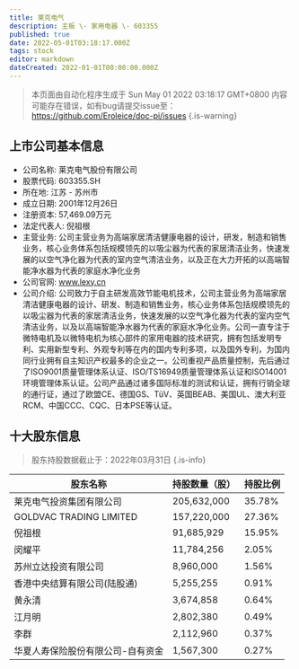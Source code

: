 ```yaml
---
title: 莱克电气
description: 主板 \- 家用电器 \- 603355
published: true
date: 2022-05-01T03:18:17.000Z
tags: stock
editor: markdown
dateCreated: 2022-01-01T00:00:00.000Z
---
```


> 本页面由自动化程序生成于 Sun May 01 2022 03:18:17 GMT+0800
> 内容可能存在错误，如有bug请提交issue至：https://github.com/Eroleice/doc-pi/issues
{.is-warning}

## 上市公司基本信息
- 公司名称: 莱克电气股份有限公司
- 股票代码: 603355.SH
- 所在地: 江苏 - 苏州市
- 成立日期: 2001年12月26日
- 注册资本: 57,469.09万元
- 法定代表人: 倪祖根
- 主营业务: 公司主营业务为高端家居清洁健康电器的设计，研发，制造和销售业务，核心业务体系包括规模领先的以吸尘器为代表的家居清洁业务，快速发展的以空气净化器为代表的室内空气清洁业务，以及正在大力开拓的以高端智能净水器为代表的家庭水净化业务
- 公司官网: www.lexy.cn
- 公司介绍: 公司致力于自主研发高效节能电机技术，公司主营业务为高端家居清洁健康电器的设计、研发、制造和销售业务，核心业务体系包括规模领先的以吸尘器为代表的家居清洁业务，快速发展的以空气净化器为代表的室内空气清洁业务，以及以高端智能净水器为代表的家庭水净化业务。公司一直专注于微特电机及以微特电机为核心部件的家用电器的技术研究，拥有包括发明专利、实用新型专利、外观专利等在内的国内专利多项，以及国外专利，为国内同行业拥有自主知识产权最多的企业之一。公司重视产品质量控制，先后通过了ISO9001质量管理体系认证、ISO/TS16949质量管理体系认证和ISO14001环境管理体系认证。公司产品通过诸多国际标准的测试和认证，拥有行销全球的通行证，通过了欧盟CE、德国GS、TüV、英国BEAB、美国UL、澳大利亚RCM、中国CCC、CQC、日本PSE等认证。


## 十大股东信息
> 股东持股数据截止于：2022年03月31日
{.is-info}

| 股东名称 | 持股数量（股） | 持股比例 |
| --- | --- | --- |
| 莱克电气投资集团有限公司 | 205,632,000 | 35.78% |
| GOLDVAC TRADING LIMITED | 157,220,000 | 27.36% |
| 倪祖根 | 91,685,929 | 15.95% |
| 闵耀平 | 11,784,256 | 2.05% |
| 苏州立达投资有限公司 | 8,960,000 | 1.56% |
| 香港中央结算有限公司(陆股通) | 5,255,255 | 0.91% |
| 黄永清 | 3,674,858 | 0.64% |
| 江月明 | 2,802,380 | 0.49% |
| 李群 | 2,112,960 | 0.37% |
| 华夏人寿保险股份有限公司-自有资金 | 1,567,300 | 0.27% |




